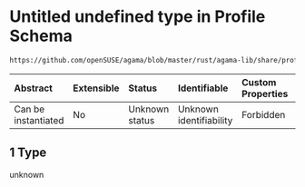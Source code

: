 # Untitled undefined type in Profile Schema

```txt
https://github.com/openSUSE/agama/blob/master/rust/agama-lib/share/profile.schema.json#/properties/bootloader/oneOf/2/not/anyOf/1
```



| Abstract            | Extensible | Status         | Identifiable            | Custom Properties | Additional Properties | Access Restrictions | Defined In                                                          |
| :------------------ | :--------- | :------------- | :---------------------- | :---------------- | :-------------------- | :------------------ | :------------------------------------------------------------------ |
| Can be instantiated | No         | Unknown status | Unknown identifiability | Forbidden         | Allowed               | none                | [profile.schema.json\*](profile.schema.json "open original schema") |

## 1 Type

unknown
